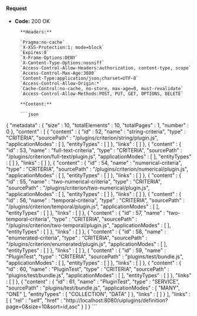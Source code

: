 #### Request

* **Code:** 200 OK

        **Headers:**

        `Pragma:no-cache`
        `X-XSS-Protection:1; mode=block`
        `Expires:0`
        `X-Frame-Options:DENY`
        `X-Content-Type-Options:nosniff`
        `Access-Control-Allow-Headers:authorization, content-type, scope`
        `Access-Control-Max-Age:3600`
        `Content-Type:application/json;charset=UTF-8`
        `Access-Control-Allow-Origin:*`
        `Cache-Control:no-cache, no-store, max-age=0, must-revalidate`
        `Access-Control-Allow-Methods:POST, PUT, GET, OPTIONS, DELETE`

        **Content:**

        ```json
    
{
  "metadata" : {
    "size" : 10,
    "totalElements" : 10,
    "totalPages" : 1,
    "number" : 0
  },
  "content" : [ {
    "content" : {
      "id" : 52,
      "name" : "string-criteria",
      "type" : "CRITERIA",
      "sourcePath" : "/plugins/criterion/string/plugin.js",
      "applicationModes" : [ ],
      "entityTypes" : [ ]
    },
    "links" : [ ]
  }, {
    "content" : {
      "id" : 53,
      "name" : "full-text-criteria",
      "type" : "CRITERIA",
      "sourcePath" : "/plugins/criterion/full-text/plugin.js",
      "applicationModes" : [ ],
      "entityTypes" : [ ]
    },
    "links" : [ ]
  }, {
    "content" : {
      "id" : 54,
      "name" : "numerical-criteria",
      "type" : "CRITERIA",
      "sourcePath" : "/plugins/criterion/numerical/plugin.js",
      "applicationModes" : [ ],
      "entityTypes" : [ ]
    },
    "links" : [ ]
  }, {
    "content" : {
      "id" : 55,
      "name" : "two-numerical-criteria",
      "type" : "CRITERIA",
      "sourcePath" : "/plugins/criterion/two-numerical/plugin.js",
      "applicationModes" : [ ],
      "entityTypes" : [ ]
    },
    "links" : [ ]
  }, {
    "content" : {
      "id" : 56,
      "name" : "temporal-criteria",
      "type" : "CRITERIA",
      "sourcePath" : "/plugins/criterion/temporal/plugin.js",
      "applicationModes" : [ ],
      "entityTypes" : [ ]
    },
    "links" : [ ]
  }, {
    "content" : {
      "id" : 57,
      "name" : "two-temporal-criteria",
      "type" : "CRITERIA",
      "sourcePath" : "/plugins/criterion/two-temporal/plugin.js",
      "applicationModes" : [ ],
      "entityTypes" : [ ]
    },
    "links" : [ ]
  }, {
    "content" : {
      "id" : 58,
      "name" : "enumerated-criteria",
      "type" : "CRITERIA",
      "sourcePath" : "/plugins/criterion/enumerated/plugin.js",
      "applicationModes" : [ ],
      "entityTypes" : [ ]
    },
    "links" : [ ]
  }, {
    "content" : {
      "id" : 59,
      "name" : "PluginTest",
      "type" : "CRITERIA",
      "sourcePath" : "plugins/test/bundle.js",
      "applicationModes" : [ ],
      "entityTypes" : [ ]
    },
    "links" : [ ]
  }, {
    "content" : {
      "id" : 60,
      "name" : "PluginTest",
      "type" : "CRITERIA",
      "sourcePath" : "plugins/test/bundle.js",
      "applicationModes" : [ ],
      "entityTypes" : [ ]
    },
    "links" : [ ]
  }, {
    "content" : {
      "id" : 61,
      "name" : "PluginTest",
      "type" : "SERVICE",
      "sourcePath" : "plugins/test/bundle.js",
      "applicationModes" : [ "MANY", "ONE" ],
      "entityTypes" : [ "COLLECTION", "DATA" ]
    },
    "links" : [ ]
  } ],
  "links" : [ {
    "rel" : "self",
    "href" : "http://localhost:8080/uiplugins/definition?page=0&size=10&sort=id,asc"
  } ]
}
        ```
